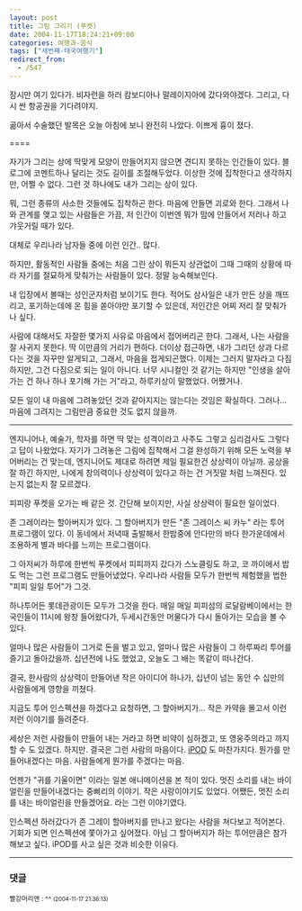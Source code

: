 ```yaml
---
layout: post
title: 그림 그리기 (푸켓)
date: 2004-11-17T18:24:21+09:00
categories: 여행과-음식
tags: ["세번째-태국여행기"]
redirect_from:
  - /547
---
```


잠시만 여기 있다가. 비자런을 하러 캄보디아나 말레이지아에 갔다와야겠다. 그리고, 다시 싼 항공권을 기다려야지.

곪아서 수술했던 발목은 오늘 아침에 보니 완전히 나았다. 이쁘게 흉이 졌다.

====

자기가 그리는 상에 딱맞게 모양이 만들어지지 않으면 견디지 못하는 인간들이 있다. 블로그에 코멘트하나 달리는 것도 길이를 조절해두었다. 이상한 것에 집착한다고 생각하지만, 어쩔 수 없다. 그런 것 하나에도 내가 그리는 상이 있다.

뭐, 그런 종류의 사소한 것들에도 집착하곤 한다. 마음에 안들면 괴로와 한다. 그래서 나와 관계를 맺고 있는 사람들은 가끔, 저 인간이 이번엔 뭐가 맘에 안들어서 저러나 하고 갸웃거릴 때가 있다.

대체로 우리나라 남자들 중에 이런 인간.. 많다.

하지만, 활동적인 사람들 중에는 처음 그린 상이 뭐든지 상관없이 그때 그때의 상황에 따라 자기를 절묘하게 맞춰가는 사람들이 있다. 정말 능숙해보인다.

내 입장에서 볼때는 성인군자처럼 보이기도 한다. 적어도 삼사일은 내가 만든 상을 깨뜨리고, 포기하는데에 온 힘을 쏟아야만 포기할 수 있은데, 저인간은 어찌 저리 잘 맞춰가나 싶다.

사람에 대해서도 자잘한 몇가지 사유로 마음에서 접어버리곤 한다. 그래서, 나는 사람을 잘 사귀지 못한다. 딱 이만큼의 거리가 편하다. 더이상 접근하면, 내가 그리던 상과 다르다는 것을 자꾸만 알게되고, 그래서, 마음을 접게되곤했다. 이제는 그러지 말자라고 다짐하지만, 그건 다짐으로 되는 일이 아니다. 너무 시니컬인 것 같기는 하지만 "인생을 살아가는 건 하나 하나 포기해 가는 거"라고, 하루키상이 말했었다. 어쨌거나.

모든 일이 내 마음에 그려놓았던 것과 같아지지는 않는다는 것임은 확실하다. 그러나... 마음에 그려지는 그림만큼 중요한 것도 없지 않을까.

----

엔지니어나, 예술가, 학자를 하면 딱 맞는 성격이라고 사주도 그렇고 심리검사도 그렇다고 답이 나왔었다. 자기가 그려놓은 그림에 집착해서 그걸 완성하기 위해 모든 노력을 부어버리는 건 맞는데, 엔지니어도 제대로 하려면 제일 필요한건 상상력이 아닐까. 공상을 잘 하긴 하지만, 나에게 창의력이나 상상력이 있다고 하는 건 거짓말 처럼 느껴진다. 있는지 없는지 잘 모르겠다.

피피랑 푸켓을 오가는 배 같은 것. 간단해 보이지만, 사실 상상력이 필요한 일이었다.

존 그레이라는 할아버지가 있다. 그 할아버지가 만든 "존 그레이스 씨 카누" 라는 투어 프로그램이 있다. 이 동네에서 저녁때 출발해서 한밤중에 안다만의 바다 한가운데에서 조용하게 별과 바다를 느끼는 프로그램이다.

그 아저씨가 하루에 한번씩 푸켓에서 피피까지 갔다가 스노클링도 하고, 코 까이에서 밥도 먹는 그런 프로그램도 만들어냈었다. 우리나라 사람들 모두가 한번씩 체험했을 법한 "피피 일일 투어"가 그것.

하나투어든 롯데관광이든 모두가 그것을 한다. 매일 매일 피피섬의 로달람베이에서는 한국인들이 11시에 왕창 들어왔다가, 두세시간동안 머물다가 다시 돌아가는 모습을 볼 수 있다.

얼마나 많은 사람들이 그거로 돈을 벌고 있고, 얼마나 많은 사람들이 그 하루짜리 투어를 즐기고 돌아갔을까. 십년전에 나도 했었고, 오늘도 그 배는 똑같이 떠나간다.

결국, 한사람의 상상력이 만들어낸 작은 아이디어 하나가, 십년이 넘는 동안 수 십만의 사람들에게 영향을 끼쳤다.

지금도 투어 인스펙션을 하겠다고 요청하면, 그 할아버지가... 작은 카약을 몰고서 이런 저런 이야기를 들려준다.

세상은 저런 사람들이 만들어 내는 거라고 하면 비약이 심하겠고, 또 영웅주의라고 까지 할 수 도 있겠다. 하지만. 결국은 그런 사람의 마음이다. <a href="/616" target=bb>iPOD</a> 도 마찬가지다. 뭔가를 만들어내겠다는 마음. 사람들에게 뭔가를 주겠다는 마음.

언젠가 "귀를 기울이면" 이라는 일본 애니메이션을 본 적이 있다. 멋진 소리를 내는 바이얼린을 만들어내겠다는 중삐리의 이야기. 작은 사랑이야기도 있었다. 어쨌든, 멋진 소리를 내는 바이얼린을 만들겠어요. 라는 그런 이야기였다.

인스펙션 하러갔다가 존 그레이 할아버지를 만나고 왔다는 사람을 쳐다보고 적어본다. 기회가 되면 인스펙션에 쫓아가고 싶어졌다. 아님 그 할아버지가 하는 투어만큼은 참가해보고 싶다. iPOD를 사고 싶은 것과 비슷한 이유다.

* * *

### 댓글



<!--- cmt:917 --->
<!--- mail: --->
<!--- parent:0 --->

<small class=comment>빨강머리앤 : ^^ <small>(2004-11-17 21:36:13)</small></small>

